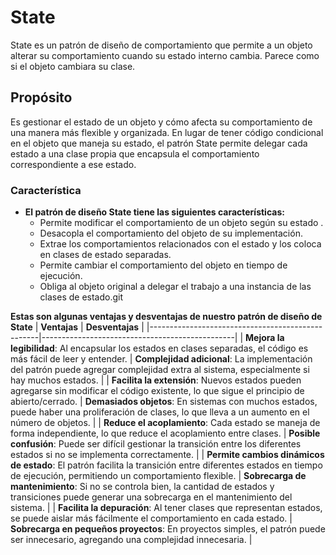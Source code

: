 # State 
State es un patrón de diseño de comportamiento que permite a un objeto alterar su comportamiento cuando su estado interno cambia. Parece como si el objeto cambiara su clase. 

## Propósito
Es gestionar el estado de un objeto y cómo afecta su comportamiento de una manera más flexible y organizada. En lugar de tener código condicional en el objeto que maneja su estado, el patrón State permite delegar cada estado a una clase propia que encapsula el comportamiento correspondiente a ese estado.

### Característica

- **El patrón de diseño State tiene las siguientes características:**
  - Permite modificar el comportamiento de un objeto según su estado .
  - Desacopla el comportamiento del objeto de su implementación.
  - Extrae los comportamientos relacionados con el estado y los coloca en clases de estado separadas.
  - Permite cambiar el comportamiento del objeto en tiempo de ejecución.
  - Obliga al objeto original a delegar el trabajo a una instancia de las clases de estado.git 

**Estas son algunas ventajas y desventajas de nuestro patrón de diseño de State**
| **Ventajas**                                      | **Desventajas**                                 |
|--------------------------------------------------|------------------------------------------------|
| **Mejora la legibilidad**: Al encapsular los estados en clases separadas, el código es más fácil de leer y entender. | **Complejidad adicional**: La implementación del patrón puede agregar complejidad extra al sistema, especialmente si hay muchos estados. |
| **Facilita la extensión**: Nuevos estados pueden agregarse sin modificar el código existente, lo que sigue el principio de abierto/cerrado. | **Demasiados objetos**: En sistemas con muchos estados, puede haber una proliferación de clases, lo que lleva a un aumento en el número de objetos. |
| **Reduce el acoplamiento**: Cada estado se maneja de forma independiente, lo que reduce el acoplamiento entre clases. | **Posible confusión**: Puede ser difícil gestionar la transición entre los diferentes estados si no se implementa correctamente. |
| **Permite cambios dinámicos de estado**: El patrón facilita la transición entre diferentes estados en tiempo de ejecución, permitiendo un comportamiento flexible. | **Sobrecarga de mantenimiento**: Si no se controla bien, la cantidad de estados y transiciones puede generar una sobrecarga en el mantenimiento del sistema. |
| **Facilita la depuración**: Al tener clases que representan estados, se puede aislar más fácilmente el comportamiento en cada estado. | **Sobrecarga en pequeños proyectos**: En proyectos simples, el patrón puede ser innecesario, agregando una complejidad innecesaria. |
